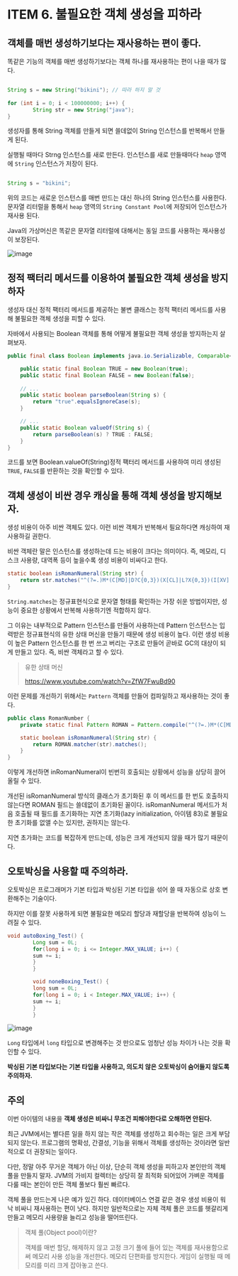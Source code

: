 # ITEM 6. 불필요한 객체 생성을 피하라

## 객체를 매번 생성하기보다는 재사용하는 편이 좋다.

똑같은 기능의 객체를 매번 생성하기보다는 객체 하나를 재사용하는 편이 나을 때가 많다. 

```java

String s = new String("bikini"); // 따라 하지 말 것 
        
for (int i = 0; i < 100000000; i++) {
        String str = new String("java");
}
```

생성자를 통해 String 객체를 만들게 되면 쓸데없이 String 인스턴스를 반복해서 만들게 된다.

실행될 때마다 Strng 인스턴스를 새로 만든다. 인스턴스를 새로 만들때마다 `heap` 영역에 `String` 인스턴스가 저장이 된다.

```java

String s = "bikini";

```

위의 코드는 새로운 인스턴스를 매번 만드는 대신 하나의 String 인스턴스를 사용한다. 문자열 리터럴을 통해서 `heap` 영역의 `String Constant Pool`에 저장되어 인스턴스가 재사용 된다. 

Java의 가상머신은 똑같은 문자열 리터럴에 대해서는 동일 코드를 사용하는 재사용성이 보장된다.


![image](https://user-images.githubusercontent.com/83503188/177571054-a84190fa-3dd8-45b2-be04-66d08f86331f.png)

## 정적 팩터리 메서드를 이용하여 불필요한 객체 생성을 방지하자

생성자 대신 정적 팩터리 메서드를 제공하는 불변 클래스는 정적 팩터리 메서드를 사용해 불필요한 객체 생성을 피할 수 있다.

자바에서 사용되는 Boolean 객체를 통해 어떻게 불필요한 객체 생성을 방지하는지 살펴보자.

```java
public final class Boolean implements java.io.Serializable, Comparable<Boolean> {

    public static final Boolean TRUE = new Boolean(true);
    public static final Boolean FALSE = new Boolean(false);
    
    // ...
    public static boolean parseBoolean(String s) {
        return "true".equalsIgnoreCase(s);
    }

    // ...
    public static Boolean valueOf(String s) {
        return parseBoolean(s) ? TRUE : FALSE;
    }
}
```

코드를 보면 Boolean.valueOf(String)정적 팩터리 메서드를 사용하여 미리 생성된 `TRUE`, `FALSE`를 반환하는 것을 확인할 수 있다.

## 객체 생성이 비싼 경우 캐싱을 통해 객체 생성을 방지해보자.

생성 비용이 아주 비싼 객체도 있다. 이런 비싼 객체가 반복해서 필요하다면 캐싱하여 재사용하길 권한다.

비싼 객체란 말은 인스턴스를 생성하는데 드는 비용이 크다는 의미이다. 즉, 메모리, 디스크 사용량, 대역폭 등이 높을수록 생성 비용이 비싸다고 한다.

```java
static boolean isRomanNumeral(String str) {
    return str.matches("^(?=.)M*(C[MD]|D?C{0,3})(X[CL]|L?X{0,3})(I[XV]|V?I{0,3})$");
}
```

`String.matches`는 정규표현식으로 문자열 형태를 확인하는 가장 쉬운 방법이지만, 성능이 중요한 상황에서 반복해 사용하기엔 적합하지 않다.

그 이유는 내부적으로 Pattern 인스턴스를 만들어 사용하는데 Pattern 인스턴스는 입력받은 정규표현식의 유한 상태 머신을 만들기 때문에 생성 비용이 높다. 이런 생성 비용이 높은 Pattern 인스턴스를 한 번 쓰고 버리는 구조로 만들어 곧바로 GC의 대상이 되게 만들고 있다. 즉, 비싼 객체라고 할 수 있다.

> 유한 상태 머신
> 
> https://www.youtube.com/watch?v=ZfW7FwuBd90

이런 문제를 개선하기 위해서는 `Pattern` 객체를 만들어 컴파일하고 재사용하는 것이 좋다.

```java
public class RomanNumber {
    private static final Pattern ROMAN = Pattern.compile("^(?=.)M*(C[MD]|D?C{0,3})(X[CL]|L?X{0,3})(I[XV]|V?I{0,3})$");

    static boolean isRomanNumeral(String str) {
        return ROMAN.matcher(str).matches();
	}
}
```

이렇게 개선하면 inRomanNumeral이 빈번히 호출되는 상황에서 성능을 상당히 끌어올릴 수 있다.

개선된 isRomanNumeral 방식의 클래스가 초기화된 후 이 메서드를 한 번도 호출하지 않는다면 ROMAN 필드는 쓸데없이 초기화된 꼴이다. isRomanNumeral 메서드가 처음 호출될 때 필드를 초기화하는 지연 초기화(lazy initialization, 아이템 83)로 불필요한 초기화를 없앨 수는 있지만, 권하지는 않는다. 

지연 초가화는 코드를 복잡하게 만드는데, 성능은 크게 개선되지 않을 때가 많기 때문이다.

## 오토박싱을 사용할 때 주의하라.

오토박싱은 프로그래머가 기본 타입과 박싱된 기본 타입을 섞어 쓸 때 자동으로 상호 변환해주는 기술이다.

하지만 이를 잘못 사용하게 되면 불필요한 메모리 할당과 재할당을 반복하여 성능이 느려질 수 있다.

```java
void autoBoxing_Test() {
        Long sum = 0L;
        for(long i = 0; i <= Integer.MAX_VALUE; i++) {
        sum += i;
        }
        }

        void noneBoxing_Test() {
        long sum = 0L;
        for(long i = 0; i < Integer.MAX_VALUE; i++) {
        sum += i;
        }
        }
```
![image](https://user-images.githubusercontent.com/83503188/177574585-2a76e0af-2486-4b9d-9525-36a310f3f43c.png)

`Long` 타입에서 `long` 타입으로 변경해주는 것 만으로도 엄청난 성능 차이가 나는 것을 확인할 수 있다.

**박싱된 기본 타입보다는 기본 타입을 사용하고, 의도치 않은 오토박싱이 숨어들지 않도록 주의하자.**

## 주의

이번 아이템의 내용을 **객체 생성은 비싸니 무조건 피해야한다로 오해하면 안된다.**

최근 JVM에서는 별다른 일을 하지 않는 작은 객체를 생성하고 회수하는 일은 크게 부담되지 않는다. 프로그램의 명확성, 간결성, 기능을 위해서 객체를 생성하는 것이라면 일반적으로 더 권장되는 일이다.

다만, 정말 아주 무거운 객체가 아닌 이상, 단순히 객체 생성을 피하고자 본인만의 객체 풀을 만들지 말자. JVM의 가비지 컬렉터는 상당히 잘 최적화 되어있어 가벼운 객체를 다룰 때는 본인이 만든 객체 풀보다 훨씬 빠르다.

객체 풀을 만드는게 나은 예가 있긴 하다. 데이터베이스 연결 같은 경우 생성 비용이 워낙 비싸니 재사용하는 편이 낫다. 하지만 일반적으로는 자체 객체 풀은 코드를 헷갈리게 만들고 메모리 사용량을 늘리고 성능을 떨어뜨린다.

> 객체 풀(Object pool)이란?
> 
> 객체를 매번 할당, 해제하지 않고 고정 크기 풀에 들어 있는 객체를 재사용함으로써 메모리 사용 성능을 개선한다. 메모리 단편화를 방지한다. 게임이 실행될 때 메모리를 미리 크게 잡아놓고 쓴다. 